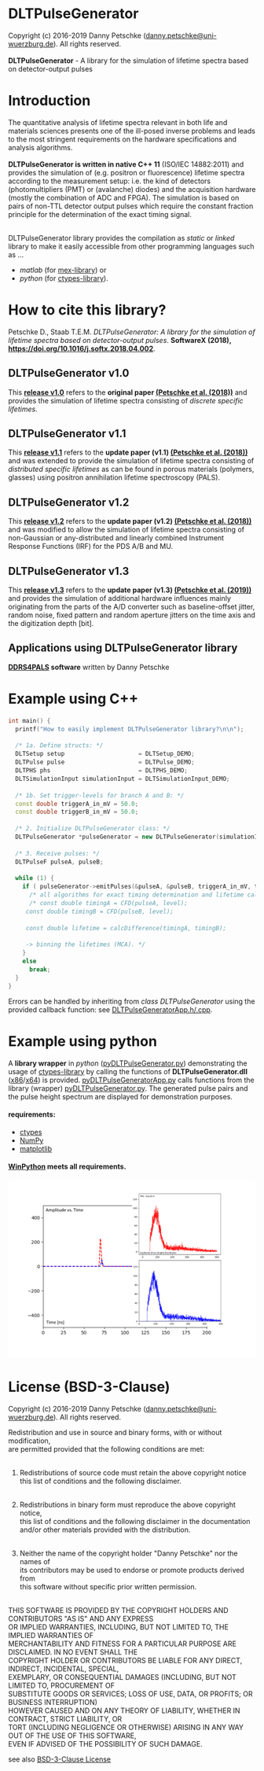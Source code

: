 # DLTPulseGenerator
Copyright (c) 2016-2019 Danny Petschke (danny.petschke@uni-wuerzburg.de). All rights reserved.<br><br>
<b>DLTPulseGenerator</b> - A library for the simulation of lifetime spectra based on detector-output pulses

# Introduction

The quantitative analysis of lifetime spectra relevant in both life and materials sciences presents one of the ill-posed inverse problems and leads to the most stringent requirements on the hardware specifications and analysis algorithms.<br><br>
<b>DLTPulseGenerator is written in native C++ 11</b> (ISO/IEC 14882:2011) and provides the simulation of (e.g. positron or fluorescence) lifetime spectra according to the measurement setup: i.e. the kind of detectors (photomultipliers (PMT) or (avalanche) diodes) and the acquisition hardware (mostly the combination of ADC and FPGA). 
The simulation is based on pairs of non-TTL detector output pulses which require the constant fraction principle for the determination of the exact timing signal.<br><br>

DLTPulseGenerator library provides the compilation as <i>static</i> or <i>linked</i> library to make it easily accessible from other programming languages such as ...<br>
- <i>matlab</i> (for [mex-library](https://de.mathworks.com/help/matlab/matlab_external/standalone-example.html)) or<br>
- <i>python</i> (for [ctypes-library](https://docs.python.org/3/library/ctypes.html)). 

# How to cite this library?

Petschke D., Staab T.E.M. <i>DLTPulseGenerator: A library for the simulation of lifetime spectra based on detector-output pulses</i>. <b>SoftwareX (2018), https://doi.org/10.1016/j.softx.2018.04.002</b>.

## DLTPulseGenerator v1.0

This <b>[release v1.0](https://github.com/dpscience/DLTPulseGenerator/releases/tag/1.0)</b> refers to the <b>original paper [(Petschke et al. (2018))](https://doi.org/10.1016/j.softx.2018.04.002)</b> and provides the simulation of lifetime spectra consisting of <i>discrete specific lifetimes</i>.

## DLTPulseGenerator v1.1

This <b>[release v1.1](https://github.com/dpscience/DLTPulseGenerator/releases/tag/1.1)</b> refers to the <b>update paper (v1.1) [(Petschke et al. (2018))](https://doi.org/10.1016/j.softx.2018.05.001)</b> and was extended to provide the simulation of lifetime spectra consisting of <i>distributed specific lifetimes</i> as can be found in porous materials (polymers, glasses) using positron annihilation lifetime spectroscopy (PALS).

## DLTPulseGenerator v1.2

This <b>[release v1.2](https://github.com/dpscience/DLTPulseGenerator/releases/tag/1.2)</b> refers to the <b>update paper (v1.2) [(Petschke et al. (2018))](https://doi.org/10.1016/j.softx.2018.06.003)</b> and was modified to allow the simulation of lifetime spectra consisting of non-Gaussian or any-distributed and linearly combined Instrument Response Functions (IRF) for the PDS A/B and MU. 

## DLTPulseGenerator v1.3

This <b>[release v1.3](https://github.com/dpscience/DLTPulseGenerator/releases/tag/1.3)</b> refers to the <b>update paper (v1.3) [(Petschke et al. (2019))](https://doi.org/10.1016/j.softx.2019.02.003)</b> and provides the simulation of additional hardware influences mainly originating from the parts of the A/D converter such as baseline-offset jitter, random noise, fixed pattern and random aperture jitters on the time axis and the digitization depth [bit].

## Applications using DLTPulseGenerator library

<b>[DDRS4PALS](https://github.com/dpscience/DDRS4PALS) software</b> written by Danny Petschke

# Example using C++

```c++
int main() {
  printf("How to easily implement DLTPulseGenerator library?\n\n");

  /* 1a. Define structs: */
  DLTSetup setup                     = DLTSetup_DEMO; 
  DLTPulse pulse                     = DLTPulse_DEMO; 
  DLTPHS phs                         = DLTPHS_DEMO; 
  DLTSimulationInput simulationInput = DLTSimulationInput_DEMO; 
  
  /* 1b. Set trigger-levels for branch A and B: */
  const double triggerA_in_mV = 50.0;
  const double triggerB_in_mV = 50.0;
  
  /* 2. Initialize DLTPulseGenerator class: */
  DLTPulseGenerator *pulseGenerator = new DLTPulseGenerator(simulationInput, phs, setup, pulse, nullptr);
  
  /* 3. Receive pulses: */
  DLTPulseF pulseA, pulseB;
  
  while (1) {
    if ( pulseGenerator->emitPulses(&pulseA, &pulseB, triggerA_in_mV, triggerB_in_mV) ) {
      /* all algorithms for exact timing determination and lifetime calculation, respectively, have to be placed here! */
      /* const double timingA = CFD(pulseA, level);
	 const double timingB = CFD(pulseB, level);

	 const double lifetime = calcDifference(timingA, timingB);

	 -> binning the lifetimes (MCA). */
    }
    else
      break;
  }
}
```
Errors can be handled by inheriting from <i>class DLTPulseGenerator</i> using the provided callback function: see [DLTPulseGeneratorApp.h/.cpp](https://github.com/dpscience/DLTPulseGenerator/blob/master/DLTPulseGenerator/example/AppDLTPulseGenerator/AppDLTPulseGenerator/DLTPulseGeneratorApp.h).  

# Example using python

A <b>library wrapper</b> in <i>python</i> ([pyDLTPulseGenerator.py](https://github.com/dpscience/DLTPulseGenerator/blob/master/pyDLTPulseGenerator/pyDLTPulseGenerator.py)) demonstrating the usage of [ctypes-library](https://docs.python.org/3/library/ctypes.html) by calling the functions of <b>DLTPulseGenerator.dll</b> ([x86](https://github.com/dpscience/DLTPulseGenerator/tree/master/pyDLTPulseGenerator/x86)/[x64](https://github.com/dpscience/DLTPulseGenerator/tree/master/pyDLTPulseGenerator/x64)) is provided. [pyDLTPulseGeneratorApp.py](https://github.com/dpscience/DLTPulseGenerator/blob/master/pyDLTPulseGenerator/pyDLTPulseGeneratorApp.py) calls functions from the library (wrapper) [pyDLTPulseGenerator.py](https://github.com/dpscience/DLTPulseGenerator/blob/master/pyDLTPulseGenerator/pyDLTPulseGenerator.py). The generated pulse pairs and the pulse height spectrum are displayed for demonstration purposes.<br>

#### requirements:
- [ctypes](https://docs.python.org/3/library/ctypes.html) 
- [NumPy](http://www.numpy.org/) 
- [matplotlib](https://matplotlib.org/)<br>

#### [WinPython](https://sourceforge.net/projects/winpython/) meets all requirements. 

![Generated Pulses](/pyDLTPulseGenerator/PulsesPythonAndPHS.png)

# License (BSD-3-Clause)

Copyright (c) 2016-2019 Danny Petschke (danny.petschke@uni-wuerzburg.de). All rights reserved.<br>

Redistribution and use in source and binary forms, with or without modification,<br> 
are permitted provided that the following conditions are met:<br><br>

 1. Redistributions of source code must retain the above copyright notice<br>
    this list of conditions and the following disclaimer.<br><br>

 2. Redistributions in binary form must reproduce the above copyright notice,<br> 
    this list of conditions and the following disclaimer in the documentation<br> 
    and/or other materials provided with the distribution.<br><br>

 3. Neither the name of the copyright holder "Danny Petschke" nor the names of<br> 
    its contributors may be used to endorse or promote products derived from <br>
    this software without specific prior written permission.<br><br>


 THIS SOFTWARE IS PROVIDED BY THE COPYRIGHT HOLDERS AND CONTRIBUTORS "AS IS" AND ANY EXPRESS<br> 
 OR IMPLIED WARRANTIES, INCLUDING, BUT NOT LIMITED TO, THE IMPLIED WARRANTIES OF<br> 
 MERCHANTABILITY AND FITNESS FOR A PARTICULAR PURPOSE ARE DISCLAIMED. IN NO EVENT SHALL THE<br> 
 COPYRIGHT HOLDER OR CONTRIBUTORS BE LIABLE FOR ANY DIRECT, INDIRECT, INCIDENTAL, SPECIAL,<br> 
 EXEMPLARY, OR CONSEQUENTIAL DAMAGES (INCLUDING, BUT NOT LIMITED TO, PROCUREMENT OF<br> 
 SUBSTITUTE GOODS OR SERVICES; LOSS OF USE, DATA, OR PROFITS; OR BUSINESS INTERRUPTION)<br> 
 HOWEVER CAUSED AND ON ANY THEORY OF LIABILITY, WHETHER IN CONTRACT, STRICT LIABILITY, OR<br> 
 TORT (INCLUDING NEGLIGENCE OR OTHERWISE) ARISING IN ANY WAY OUT OF THE USE OF THIS SOFTWARE,<br> 
 EVEN IF ADVISED OF THE POSSIBILITY OF SUCH DAMAGE.<br>
 
 see also [BSD-3-Clause License](https://opensource.org/licenses/BSD-3-Clause)

